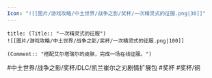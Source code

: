 ```yaml
---
Icon: "![[图片/游戏攻略/中土世界/战争之影/奖杯/一次精灵式的征服.png|30]]"
---
```

```ad-common-bronze-trophy
title: (Title:: "一次精灵式的征服")
![[图片/游戏攻略/中土世界/战争之影/奖杯/一次精灵式的征服.png|100]]

(Comment:: "搭配艾尔塔瑞尔的皮肤，完成一场在线征服。")
```

#中土世界/战争之影/奖杯/DLC/凯兰崔尔之刃剧情扩展包 #奖杯 #奖杯/铜
